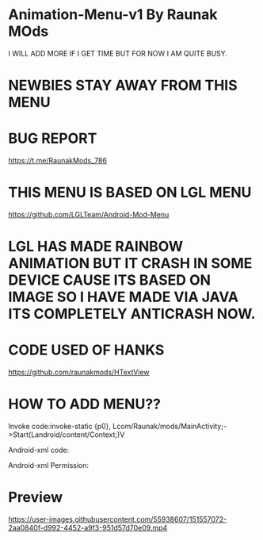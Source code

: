 # Animation-Menu-v1 By Raunak MOds
I WILL ADD MORE IF I GET TIME BUT FOR NOW I AM QUITE BUSY.
# NEWBIES STAY AWAY FROM THIS MENU

# BUG REPORT
https://t.me/RaunakMods_786



# THIS MENU IS BASED ON LGL MENU 
https://github.com/LGLTeam/Android-Mod-Menu

# LGL HAS MADE RAINBOW ANIMATION BUT IT CRASH IN SOME DEVICE CAUSE ITS BASED ON IMAGE SO I HAVE MADE VIA JAVA ITS  COMPLETELY ANTICRASH NOW.
# CODE USED OF HANKS
https://github.com/raunakmods/HTextView


# HOW TO ADD MENU??


Invoke code:invoke-static {p0}, Lcom/Raunak/mods/MainActivity;->Start(Landroid/content/Context;)V

Android-xml code: 
<service android:name="com.Raunak.mods.Menu" android:enabled="true"
                   android:exported="false" android:stopWithTask="true" />

Android-xml Permission: 
<uses-permission android:name="android.permission.SYSTEM_ALERT_WINDOW"/>

# Preview
https://user-images.githubusercontent.com/55938607/151557072-2aa0840f-d992-4452-a9f3-951d57d70e09.mp4

